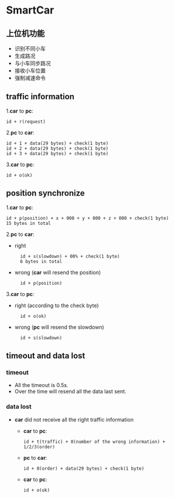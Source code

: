 # SmartCar

##  上位机功能
- 识别不同小车
- 生成路况
- 与小车同步路况
- 接收小车位置
- 强制减速命令

<!-- ##  connect

1.__car__ to __pc__:    `id + c(connect)`
2.__pc__ to __car__:    `id + a(accept)`
3.__car__ to __pc__:    `id + ok` `timout = 1s`

if timeout, repeated 2 -->


##  traffic information
1.__car__ to __pc__:

    id + r(request)

2.__pc__ to __car__:

    id + 1 + data(29 bytes) + check(1 byte)
    id + 2 + data(29 bytes) + check(1 byte)
    id + 3 + data(29 bytes) + check(1 byte)
3.__car__ to __pc__:

    id + o(ok)

##  position synchronize
1.__car__ to __pc__:

    id + p(position) + x + 000 + y + 000 + z + 000 + check(1 byte)
    15 bytes in total

2.__pc__ to __car__:
- right

        id + s(slowdown) + 00% + check(1 byte)
        6 bytes in total
- wrong (__car__ will resend the position)

        id + p(position)

3.__car__ to __pc__:
- right (according to the check byte)

        id + o(ok)
- wrong (__pc__ will resend the slowdown)

        id + s(slowdown)
##  timeout and data lost
### timeout
- All the timeout is 0.5s.
- Over the time will resend all the data last sent.
### data lost

- __car__ did not receive all the right traffic information
  - __car__ to __pc__:

        id + t(traffic) + 0(number of the wrong information) + 1/2/3(order)
  - __pc__ to __car__:

        id + 0(order) + data(29 bytes) + check(1 byte)
  - __car__ to __pc__:

        id + o(ok)